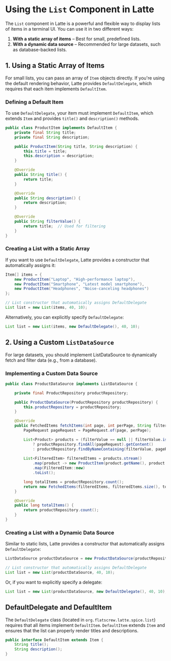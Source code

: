 # Using the `List` Component in Latte

The `List` component in Latte is a powerful and flexible way to display lists of items in a terminal UI. You can use it in two different ways:

1. **With a static array of items** – Best for small, predefined lists.
2. **With a dynamic data source** – Recommended for large datasets, such as database-backed lists.

## 1. Using a Static Array of Items

For small lists, you can pass an array of `Item` objects directly. If you're using the default rendering behavior, Latte provides `DefaultDelegate`, which requires that each item implements `DefaultItem`.

### Defining a Default Item
To use `DefaultDelegate`, your item must implement `DefaultItem`, which extends `Item` and provides `title()` and `description()` methods.

```java
public class ProductItem implements DefaultItem {
    private final String title;
    private final String description;

    public ProductItem(String title, String description) {
        this.title = title;
        this.description = description;
    }

    @Override
    public String title() {
        return title;
    }

    @Override
    public String description() {
        return description;
    }

    @Override
    public String filterValue() {
        return title;  // Used for filtering
    }
}
```

### Creating a List with a Static Array
If you want to use `DefaultDelegate`, Latte provides a constructor that automatically assigns it:

```java
Item[] items = {
    new ProductItem("Laptop", "High-performance laptop"),
    new ProductItem("Smartphone", "Latest model smartphone"),
    new ProductItem("Headphones", "Noise-canceling headphones")
};

// List constructor that automatically assigns DefaultDelegate
List list = new List(items, 40, 10);
```

Alternatively, you can explicitly specify `DefaultDelegate`:

```java
List list = new List(items, new DefaultDelegate(), 40, 10);
```

## 2. Using a Custom `ListDataSource`
For large datasets, you should implement ListDataSource to dynamically fetch and filter data (e.g., from a database).

### Implementing a Custom Data Source

```java
public class ProductDataSource implements ListDataSource {

    private final ProductRepository productRepository;

    public ProductDataSource(ProductRepository productRepository) {
        this.productRepository = productRepository;
    }

    @Override
    public FetchedItems fetchItems(int page, int perPage, String filterValue) {
        PageRequest pageRequest = PageRequest.of(page, perPage);

        List<Product> products = (filterValue == null || filterValue.isEmpty()) 
            ? productRepository.findAll(pageRequest).getContent()
            : productRepository.findByNameContaining(filterValue, pageRequest);
        
        List<FilteredItem> filteredItems = products.stream()
            .map(product -> new ProductItem(product.getName(), product.getDescription()))
            .map(FilteredItem::new)
            .toList();

        long totalItems = productRepository.count();
        return new FetchedItems(filteredItems, filteredItems.size(), totalItems, (int) Math.ceil((double) totalItems / perPage));
    }

    @Override
    public long totalItems() {
        return productRepository.count();
    }
}
```

### Creating a List with a Dynamic Data Source
Similar to static lists, Latte provides a constructor that automatically assigns `DefaultDelegate`:

```java
ListDataSource productDataSource = new ProductDataSource(productRepository);

// List constructor that automatically assigns DefaultDelegate
List list = new List(productDataSource, 40, 10);
```

Or, if you want to explicitly specify a delegate:

```java
List list = new List(productDataSource, new DefaultDelegate(), 40, 10);
```

## DefaultDelegate and DefaultItem
The `DefaultDelegate` class (located in `org.flatscrew.latte.spice.list`) requires that all items implement `DefaultItem`.
`DefaultItem` extends `Item` and ensures that the list can properly render titles and descriptions.

```java
public interface DefaultItem extends Item {
    String title();
    String description();
}
```